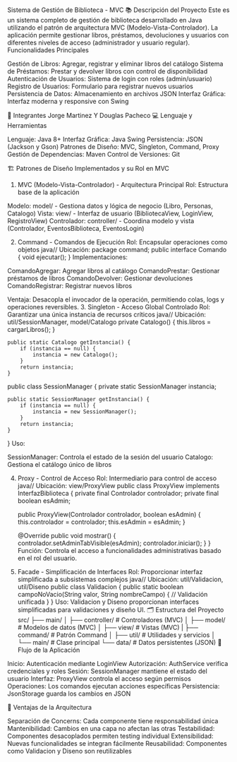 Sistema de Gestión de Biblioteca - MVC
📚 Descripción del Proyecto
Este es un sistema completo de gestión de biblioteca desarrollado en Java utilizando el patrón de arquitectura MVC (Modelo-Vista-Controlador). La aplicación permite gestionar libros, préstamos, devoluciones y usuarios con diferentes niveles de acceso (administrador y usuario regular).
Funcionalidades Principales

Gestión de Libros: Agregar, registrar y eliminar libros del catálogo
Sistema de Préstamos: Prestar y devolver libros con control de disponibilidad
Autenticación de Usuarios: Sistema de login con roles (admin/usuario)
Registro de Usuarios: Formulario para registrar nuevos usuarios
Persistencia de Datos: Almacenamiento en archivos JSON
Interfaz Gráfica: Interfaz moderna y responsive con Swing

👥 Integrantes
Jorge Martinez Y Douglas Pacheco
💻 Lenguaje y Herramientas

Lenguaje: Java 8+
Interfaz Gráfica: Java Swing
Persistencia: JSON (Jackson y Gson)
Patrones de Diseño: MVC, Singleton, Command, Proxy
Gestión de Dependencias: Maven
Control de Versiones: Git

🏗️ Patrones de Diseño Implementados y su Rol en MVC
1. MVC (Modelo-Vista-Controlador) - Arquitectura Principal
Rol: Estructura base de la aplicación

Modelo: model/ - Gestiona datos y lógica de negocio (Libro, Personas, Catalogo)
Vista: view/ - Interfaz de usuario (BibliotecaView, LoginView, RegistroView)
Controlador: controller/ - Coordina modelo y vista (Controlador, EventosBiblioteca, EventosLogin)

2. Command - Comandos de Ejecución
Rol: Encapsular operaciones como objetos
java// Ubicación: package command;
public interface Comando {
    void ejecutar();
}
Implementaciones:

ComandoAgregar: Agregar libros al catálogo
ComandoPrestar: Gestionar préstamos de libros
ComandoDevolver: Gestionar devoluciones
ComandoRegistrar: Registrar nuevos libros

Ventaja: Desacopla el invocador de la operación, permitiendo colas, logs y operaciones reversibles.
3. Singleton - Acceso Global Controlado
Rol: Garantizar una única instancia de recursos críticos
java// Ubicación: util/SessionManager, model/Catalogo
private Catalogo() {
        this.libros = cargarLibros();
    }

    public static Catalogo getInstancia() {
        if (instancia == null) {
            instancia = new Catalogo();
        }
        return instancia;
    }

public class SessionManager {
    private static SessionManager instancia;
    
    public static SessionManager getInstancia() {
        if (instancia == null) {
            instancia = new SessionManager();
        }
        return instancia;
    }
}
Uso:

SessionManager: Controla el estado de la sesión del usuario
Catalogo: Gestiona el catálogo único de libros

4. Proxy - Control de Acceso
Rol: Intermediario para control de acceso
java// Ubicación: view/ProxyView
public class ProxyView implements InterfazBiblioteca {
    private final Controlador controlador;
    private final boolean esAdmin;

    public ProxyView(Controlador controlador, boolean esAdmin) {
        this.controlador = controlador;
        this.esAdmin = esAdmin;
    }

    @Override
    public void mostrar() {
        controlador.setAdminTabVisible(esAdmin);
        controlador.iniciar();
      }
    }
Función: Controla el acceso a funcionalidades administrativas basado en el rol del usuario.
5. Facade - Simplificación de Interfaces
Rol: Proporcionar interfaz simplificada a subsistemas complejos
java// Ubicación: util/Validacion, util/Diseno
public class Validacion {
    public static boolean campoNoVacio(String valor, String nombreCampo) {
        // Validación unificada
    }
}
Uso: Validacion y Diseno proporcionan interfaces simplificadas para validaciones y diseño UI.
🗂️ Estructura del Proyecto
src/
├── main/
│   ├── controller/     # Controladores (MVC)
│   ├── model/          # Modelos de datos (MVC)
│   ├── view/           # Vistas (MVC)
|   ├── command/        # Patrón Command
│   ├── util/           # Utilidades y servicios
│   └── main/           # Clase principal
└── data/               # Datos persistentes (JSON)
🔄 Flujo de la Aplicación

Inicio: Autenticación mediante LoginView
Autorización: AuthService verifica credenciales y roles
Sesión: SessionManager mantiene el estado del usuario
Interfaz: ProxyView controla el acceso según permisos
Operaciones: Los comandos ejecutan acciones específicas
Persistencia: JsonStorage guarda los cambios en JSON

🎯 Ventajas de la Arquitectura

Separación de Concerns: Cada componente tiene responsabilidad única
Mantenibilidad: Cambios en una capa no afectan las otras
Testabilidad: Componentes desacoplados permiten testing individual
Extensibilidad: Nuevas funcionalidades se integran fácilmente
Reusabilidad: Componentes como Validacion y Diseno son reutilizables
